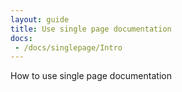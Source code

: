 ```yaml
---
layout: guide
title: Use single page documentation
docs:
 - /docs/singlepage/Intro
---
```


How to use single page documentation